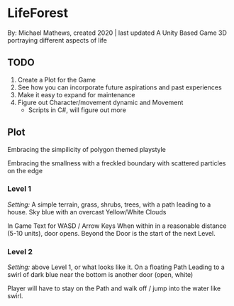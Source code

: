 # LifeForest
By: Michael Mathews, created 2020 | last updated
A Unity Based Game 3D portraying different aspects of life

## TODO
1. Create a Plot for the Game
1. See how you can incorporate future aspirations and past experiences
1. Make it easy to expand for maintenance
1. Figure out Character/movement dynamic and Movement
	- Scripts in C#, will figure out more


## Plot

Embracing the simpilicity of polygon themed playstyle

Embracing the smallness with a freckled boundary with scattered
particles on the edge

### Level 1

*Setting:*
A simple terrain, grass, shrubs, trees, 
with a path leading to a house.
Sky blue with an overcast Yellow/White Clouds

In Game Text for WASD<Space> / Arrow Keys<Space>
When within in a reasonable distance (5-10 units), door opens.
Beyond the Door is the start of the next Level.

### Level 2

*Setting:*
above Level 1, or what looks like it. 
On a floating Path Leading to a swirl
of dark blue near the bottom is another door (open, white)

Player will have to stay on the Path and walk off / jump 
into the water like swirl.